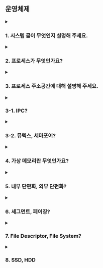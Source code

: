 ## 운영체제

<details>
  <summary><h3>1. 시스템 콜이 무엇인지 설명해 주세요.</h3></summary>
    <ul>
      <li>시스템 콜이란 사용자 레벨의 프로세스가 운영체제의 서비스를 요청하기 위해 사용하는 인터페이스를 말합니다. 이를 통해 운영체제가 제공하는 다양한 기능들을 안전하게 사용할 수 있습니다.</li>
      <li>시스템 콜의 예시로는 파일 열기(open), 파일 읽기(read), 파일 쓰기(write), 프로세스 생성(fork), 메모리 할당(malloc) 등이 있습니다.</li>
      <li>시스템 콜이 실행되는 과정은 다음과 같습니다</li>
        <ul>
          <li>사용자 프로세스가 시스템 콜을 요청하면, 운영체제는 해당 요청을 받아서 검증합니다.</li>
          <li>검증이 끝나면, 운영체제는 커널 모드로 전환하여 요청된 서비스를 수행합니다.</li>
          <li>서비스가 완료되면, 운영체제는 다시 사용자 모드로 전환하고, 사용자 프로세스에게 제어를 반환합니다.</li>
        </ul>
      <li>시스템 콜의 유형에는 프로세스 제어, 파일 관리, 장치 관리, 정보 유지, 통신 등이 있습니다.</li>
      <li>운영체제의 Dual Mode란 사용자 모드와 커널 모드를 구분하여, 시스템의 안정성과 보안성을 유지하기 위한 방법입니다. 사용자 모드에서는 제한된 기능만 수행할 수 있고, 커널 모드에서만 시스템 자원에 접근하거나 수정하는 등의 모든 기능을 수행할 수 있습니다.</li>
      <li>유저모드와 커널모드를 구분해야 하는 이유는 시스템의 안정성과 보안성을 유지하기 위해서입니다. 모든 프로세스가 커널 모드에서 동작하게 되면, 하나의 프로세스가 시스템 전체를 망가뜨릴 수 있기 때문입니다.</li>
      <li>서로 다른 시스템 콜을 구분하는 방법은 시스템 콜 번호를 사용하는 것입니다. 각 시스템 콜은 고유한 번호를 가지고 있고, 이 번호를 통해 운영체제는 어떤 시스템 콜이 요청되었는지를 알 수 있습니다.</li>
    </ul>
</details>

<details>
  <summary><h3>2. 프로세스가 무엇인가요?</h3></summary>
  <ul>
    <li>프로세스는 운영체제에서 실행 중인 프로그램의 인스턴스를 의미합니다. 메모리에 로드되어 실행 상태를 가지며, 운영체제로부터 자원을 할당받아 동작합니다.</li>
    <li>프로그램은 디스크에 저장된 실행 코드의 정적 이미지이며, 프로세스는 프로그램이 메모리에 로드되어 실행 중인 동적 상태를 말합니다. 스레드는 프로세스 내에서 실행되는 다중 흐름의 단위로, 프로세스의 자원을 공유하면서 동시에 작업을 수행합니다.</li>
    <li>PCB(Process Control Block)는 운영체제가 각 프로세스의 정보를 관리하기 위해 사용하는 데이터 구조입니다. 프로세스의 상태, 프로그램 카운터, CPU 레지스터, 메모리 관리 정보 등을 포함합니다.</li>
    <li>스레드는 PCB를 직접 가지고 있지 않습니다. 대신 스레드는 속한 프로세스의 PCB를 공유하며, 스레드 고유의 정보는 TCB(Thread Control Block)에 저장됩니다.</li>
    <li>리눅스에서 프로세스는 fork() 시스템 콜을 이용해 생성되고, 스레드는 pthread_create() 함수를 이용해 생성됩니다.</li>
    <li>자식 프로세스가 상태를 알리지 않고 죽거나, 부모 프로세스가 먼저 죽게 되면 '고아 프로세스'나 '좀비 프로세스'가 될 수 있습니다. 이럴 때 운영체제는 init 프로세스를 이용해 고아 프로세스를 회수하거나, wait() 또는 waitpid() 함수를 이용해 좀비 프로세스를 처리합니다.</li>
    <li>리눅스에서 데몬 프로세스는 백그라운드에서 실행되는 프로세스를 의미합니다. 사용자와 직접적인 상호작용 없이 동작하며, 서버 프로그램, 스케줄링 프로그램 등에 주로 사용됩니다.</li>
  </ul>
</details>

<details>
  <summary><h3>3. 프로세스 주소공간에 대해 설명해 주세요.</h3></summary>
  <ul>
    <li>프로세스 주소 공간은 운영체제가 프로세스를 실행하기 위해 할당하는 메모리 공간을 의미합니다. 일반적으로 코드, 데이터, 힙, 스택 영역으로 구성됩니다.</li>
    <ul>
      <li>코드 영역: 프로그램의 실행 코드가 저장됩니다.</li>
      <li>데이터 영역: 전역 변수와 정적 변수가 저장됩니다.</li>
      <li>힙 영역: 동적 할당을 통해 생성된 데이터가 저장됩니다.</li>
      <li>스택 영역: 지역 변수와 함수 호출 정보가 저장됩니다.</li>
    </ul>
    <li> 초기화되지 않은 변수들은 데이터 영역에 저장되며, 초기값은 0입니다.</li>
    <li> 스택과 힙의 크기는 프로세스가 실행되는 동안 동적으로 변경될 수 있습니다. 힙은 동적 할당에 따라 크기가 늘어나거나 줄어들며, 스택은 함수 호출과 반환에 따라 크기가 변합니다.</li>
    <li> 접근 속도는 구현 방식과 메모리 관리 전략에 따라 다르지만, 일반적으로 스택의 접근 속도가 더 빠릅니다. 이는 스택이 LIFO(Last In First Out) 방식으로 데이터를 관리하며, 항상 스택의 꼭대기에 있는 데이터만 접근하기 때문입니다.</li>
    <li> 주소 공간을 분할하는 이유는 메모리를 효율적으로 관리하고, 프로세스 간의 독립성을 유지하기 위해서입니다.</li>
    <li> 스레드의 주소 공간은 소속된 프로세스의 주소 공간을 공유합니다. 그러나 각 스레드는 자신만의 스택을 가지고 있습니다.</li>
    <li> "스택" 영역과 "힙" 영역은 각각 스택과 힙 자료구조의 동작 원리를 따릅니다. 스택 영역은 LIFO 원리에 따라 변수를 저장하고 제거하며, 힙 영역은 동적으로 할당하거나 해제하는 데이터를 저장합니다.</li>
    <li> IPC의 Shared Memory 기법은 두 프로세스 사이에 공유되는 메모리 영역을 사용합니다. 이 영역은 각 프로세스의 주소 공간에 매핑되어 있으며, 어느 한 프로세스에서 변경한 데이터를 다른 프로세스도 바로 볼 수 있습니다. 이렇게 하는 이유는 효율적인 데이터 공유와 빠른 통신 속도를 위해서입니다. </li>
  </ul>
</details>

<details>
  <summary><h3>3-1. IPC?</h3></summary>
  <ul>
    <li> IPC(Inter-Process Communication)는 서로 다른 프로세스 간에 데이터를 주고받는 기술을 의미합니다. 이를 통해 프로세스는 서로 협력하여 더 복잡한 작업을 수행할 수 있습니다. IPC의 주요 종류로는 다음과 같은 것들이 있습니다 </li>
    <ul>
      <li>파이프 (Pipe): 한 프로세스에서 다른 프로세스로 데이터를 전달하도록 설계된 통신 방법으로, 주로 부모-자식 프로세스 간에 사용됩니다.</li>
      <li>메시지 큐 (Message Queue): 프로세스 간에 데이터를 전달하는 데 사용되는 데이터 구조로, FIFO(First In First Out) 방식으로 동작합니다.</li>
      <li>공유 메모리 (Shared Memory): 두 개 이상의 프로세스가 같은 메모리 영역을 공유하여 데이터를 주고받는 방법입니다.</li>
      <li>소켓 (Socket): 네트워크를 통해 데이터를 주고받는 방법으로, 다른 기기에 있는 프로세스와도 통신이 가능합니다.</li>
      <li>시그널 (Signal): 특정 이벤트가 발생했음을 프로세스에 알리는 방법입니다.</li>
    </ul>
    <li> 공유 메모리는 두 개 이상의 프로세스가 동일한 메모리 영역을 공유하여 데이터를 주고받는 IPC 방법입니다. 이 방식은 매우 빠른 통신 속도를 제공하지만, 동시에 여러 프로세스가 메모리를 변경할 수 있으므로 동기화 문제를 주의해야 합니다. 이를 위해 세마포어나 뮤텍스 같은 동기화 기법이 필요합니다. </li>
    <li> 메시지 큐는 기본적으로 단방향 통신을 제공합니다. 즉, 메시지는 큐에 넣는 프로세스에서 가져오는 프로세스로만 이동합니다. 그러나 두 개의 메시지 큐를 사용하면 양방향 통신도 가능합니다. 이 경우 각 큐는 서로 다른 방향의 통신에 사용됩니다. </li>
  </ul>
</details>

<details>
  <summary><h3>3-2. 뮤텍스, 세마포어?</h3></summary>
  <ul>
    <li> 뮤텍스는 상호 배제(Mutual Exclusion)를 위한 도구로, 한 번에 한 스레드만 공유 자원에 접근할 수 있도록 제한합니다. 뮤텍스는 락(lock)과 언락(unlock) 두 가지 연산으로 제어되며, 동일한 스레드에서 락과 언락이 이루어져야 합니다. </li>
    <li> 세마포어(Semaphore): 세마포어는 공유 자원에 대한 동시 접근 수를 제한하는 도구로, 세마포어의 값만큼의 스레드가 동시에 접근할 수 있습니다. 세마포어는 P(Proberen, 시도하다) 연산과 V(Verhogen, 증가시키다) 연산으로 제어되며, 이 연산들은 다른 스레드에서 이루어질 수 있습니다. </li>
    <li> 이진 세마포어는 값이 0 또는 1인 세마포어로, 한 번에 한 스레드만 공유 자원에 접근할 수 있습니다. 이러한 면에서 이진 세마포어는 뮤텍스와 유사해 보일 수 있지만, 뮤텍스와는 달리 이진 세마포어의 P와 V 연산은 다른 스레드에서 이루어질 수 있습니다. 또한, 뮤텍스는 소유권 개념을 가지고 있어 락을 건 스레드만이 언락을 할 수 있지만, 이진 세마포어는 이러한 소유권 개념이 없습니다. 이러한 차이로 인해, 일반적으로 뮤텍스는 상호 배제를, 세마포어는 동기화 문제를 해결하는 데 사용됩니다. </li>
  </ul>
</details>

<details>
  <summary><h3>4. 가상 메모리란 무엇인가요?</h3></summary>
  <ul>
    <li>가상 메모리는 물리적 메모리의 크기를 초과하는 프로그램을 실행할 수 있도록 해주는 기술입니다. 이는 물리적 메모리를 디스크의 특정 부분인 스왑 영역과 함께 사용함으로써 가능하며, 프로세스마다 독립적인 주소 공간을 제공하여 메모리 보호를 가능하게 합니다.</li>
    <li> 가상 메모리가 가능한 이유는 메모리 관리 기법 중 하나인 페이징 기법 덕분입니다. 페이징 기법은 물리적 메모리를 일정한 크기의 페이지로 나누고, 가상 메모리를 같은 크기의 페이지로 나누어 물리적 메모리와 가상 메모리 사이의 매핑을 관리합니다.</li>
    <li> 페이지 폴트는 참조하려는 페이지가 물리적 메모리에 없을 때 발생합니다. 이 경우 운영체제는 다음과 같이 처리합니다. </li>
    <ul>
      <li>먼저, 필요한 페이지가 디스크에 있는지 확인합니다.</li>
      <li>페이지가 디스크에 있다면, 물리적 메모리의 빈 페이지 프레임을 찾습니다.</li>
      <li>빈 페이지 프레임에 디스크의 페이지를 로드하고, 페이지 테이블을 업데이트합니다.</li>
      <li>프로세스를 재시작합니다.</li>
    </ul>
    <li> 페이지 크기에 대한 Trade-Off는 다음과 같습니다</li>
    <ul>
      <li>페이지 크기가 크면 내부 단편화는 줄어들지만, 외부 단편화는 증가하며 페이지 폴트 시 디스크 I/O 비용이 증가합니다.</li>
      <li>페이지 크기가 작으면 내부 단편화는 증가하지만, 외부 단편화는 줄어들며 페이지 테이블의 크기가 커집니다.</li>
    </ul>
    <li> 페이지 크기가 커지면 페이지 폴트가 더 많이 발생한다고 단정할 수는 없습니다. 페이지 크기가 크면 한 페이지에 더 많은 정보가 들어가므로, 페이지 테이블의 크기는 줄어들지만, 페이지 내부에서 필요하지 않은 정보까지 메모리에 올라가기 때문에 효율성이 떨어질 수 있습니다. 따라서 실제 페이지 폴트의 발생 빈도는 프로그램의 동작 방식과 메모리 접근 패턴에 크게 의존합니다. </li>
  </ul>
</details>

<details>
  <summary><h3>5. 내부 단편화, 외부 단편화?</h3></summary>
  <ul>
    <li> 내부 단편화: 할당된 메모리 블록 내부에 사용되지 않는 공간이 발생하는 현상 </li>
    <li> 내부 단편화는 가상 메모리를 같은 크기의 블록으로 나누는 페이징 기법을 통해 해결할 수 있습니다. 페이지의 크기를 잘 선택하여 어느정도 완화가 가능합니다. </li>
    <li> 외부 단편화: 메모리의 블록 사이에 사용할 수 없는 작은 메모리 조각이 생기는 현상 </li>
    <li> 외부 단편화는 메모리 컴팩션 기법을 통해 해결할 수 있습니다. 메모리 컴팩션 기법은 사용되지 않는 메모리 블록을 하나로 합쳐 큰 메모리 블록을 만드는 방법입니다. </li>
    <li> 추가적으로, 메모리 풀 방식을 이용하면 내부 및 외부 단편화를 줄일 수 있습니다. 필요한 메모리 공간을 할당하고 반환하는 방식으로 내부 및 외부 단편화를 줄일 수 있지만, 메모리를 사용한 후에는 반드시 반환해야 합니다. 반환하지 않는다면, 메모리 누수가 발생할 수 있습니다. </li>
  </ul>
</details>

<details>
  <summary><h3>6. 세그먼트, 페이징?</h3></summary>
  <ul>
    <li> 세그멘테이션은 메모리를 가변 크기의 세그먼트로 분할하는 방식입니다. 각 세그먼트는 독립적인 주소 공간을 가지며, 파일의 일부분이나 데이터 스택 등을 나타낼 수 있습니다. 반면, 페이징은 메모리를 고정 크기의 페이지로 분할하는 방식입니다. 페이지는 물리 메모리의 프레임에 매핑되며, 가상 주소를 물리 주소로 변환하는데 사용됩니다. </li>
    <li> 페이지는 가상 메모리 시스템에서 사용하는 메모리 관리 단위로, 가상 주소 공간을 일정한 크기로 나눈 것입니다. 반면, 프레임은 물리 메모리를 페이지와 같은 크기로 나눈 메모리 블록을 의미합니다. 페이지는 이 프레임에 매핑되어 실제 메모리에 접근합니다. </li>
    <li> 페이지에서 실제 주소를 가져오는 방법: 페이지 번호와 오프셋을 결합하여 실제 메모리 주소를 얻습니다. 페이지 번호는 페이지 테이블을 통해 해당 페이지가 물리 메모리의 어느 프레임에 매핑되어 있는지를 찾습니다. 이후, 오프셋은 해당 프레임 내에서 실제 데이터의 위치를 가리킵니다. </li>
    <li> 운영체제가 각 프로세스의 메모리 보호를 관리하며, 일반적으로 코드 영역은 읽기 전용으로 설정되어 있어 수정할 수 없습니다. 반면, 데이터, 힙, 스택 영역은 수정이 가능합니다. </li>
    <li> 페이지의 크기가 1KB이고 32비트 시스템에서는 주소 공간이 4GB(2^32 바이트)이므로, 페이지 테이블의 최대 크기는 4GB / 1KB = 4,194,304(약 4백만)개입니다. </li>
    <li> Segmentation Fault는 프로세스가 자신에게 할당되지 않은 메모리 영역에 접근하려고 할 때 발생하는 오류입니다. 이는 세그멘테이션과 페이징 시스템에서 각 프로세스의 독립적인 주소 공간을 보호하는 운영체제의 역할과 관련이 있습니다. 이 오류가 발생하면, 대개는 포인터 오류나 배열 경계를 벗어나는 접근 등이 원인입니다. </li>
  </ul>
</details>

<details>
  <summary><h3>7. File Descriptor, File System?</h3></summary>
  <ul>
    <li> 파일 디스크립터는 운영체제에서 파일이나 소켓 등의 입출력 리소스를 추상화한 것입니다. 프로세스가 파일을 열면 운영체제는 해당 파일에 대한 정보를 유지하며, 이 정보에 접근할 수 있는 정수 값을 프로세스에게 반환합니다. 이 값이 바로 파일 디스크립터입니다. 프로세스는 이 파일 디스크립터를 사용하여 파일을 읽거나 쓰거나, 파일 위치를 변경하는 등의 작업을 수행할 수 있습니다. </li>
    <li> 파일 시스템은 운영체제가 데이터를 저장하는 방법을 정의하는데, 이는 디스크 드라이브나 SSD, USB 메모리 등의 저장 매체에 파일을 저장하고 검색하는 방법을 제공합니다. 파일 시스템은 파일과 디렉토리의 계층적 구조를 관리하고, 메타데이터(파일 이름, 크기, 생성 날짜, 접근 권한 등)를 유지하며, 빈 공간을 추적하고 오류를 검사하고 복구하는 등의 역할을 합니다. </li>
    <li> I-Node: 인덱스 노드(Index Node)의 줄임말로, Unix 계열의 파일 시스템에서 파일의 메타데이터를 저장하는 데이터 구조입니다. I-Node는 파일의 소유자, 접근 권한, 파일 타입, 파일 크기, 수정 시간 등의 정보를 포함하며, 파일 데이터가 저장된 디스크의 블록 위치를 가리키는 포인터도 가지고 있습니다. 파일 시스템은 파일 이름과 I-Node 번호 사이의 매핑을 디렉토리에서 유지하여, 파일 이름으로 파일에 접근할 수 있게 합니다. </li>
  </ul>
</details>

<details>
  <summary><h3>8. SSD, HDD</h3></summary>
  <ul>
    <li> SSD는 반도체 메모리를 사용하여 데이터를 저장하는 저장 장치입니다. SSD는 전원이 꺼져도 데이터를 저장할 수 있는 플래시 메모리를 사용하며, 이 때문에 SSD는 HDD보다 더 빠른 데이터 액세스 속도를 제공합니다. 또한, SSD는 움직이는 부품이 없어서 HDD에 비해 내구성이 뛰어나고, 소음이 적으며, 소비 전력도 적습니다. 하지만, SSD의 단점은 비용이 비교적 높고, 쓰기 작업의 횟수에 한계가 있다는 것입니다. </li>
    <li> HDD는 원판 모양의 플래터에 자기를 이용해 데이터를 읽고 쓰는 방식의 저장 장치입니다. HDD는 SSD에 비해 데이터 액세스 속도가 느리지만, 대용량의 데이터를 비교적 저렴한 비용으로 저장할 수 있다는 장점이 있습니다. 또한, 쓰기 작업의 횟수에 제한이 없습니다. 하지만, HDD는 움직이는 부품이 있어서 충격에 약하고, 소음이 발생하며, 전력 소비가 많습니다. </li>
  </ul>
</details>
